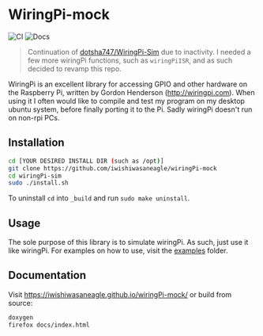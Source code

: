 # WiringPi-mock 

![CI](https://github.com/iwishiwasaneagle/wiringPi-mock/workflows/CI/badge.svg) 
![Docs](https://github.com/iwishiwasaneagle/wiringPi-mock/workflows/Docs/badge.svg)

 > Continuation of [dotsha747/WiringPi-Sim](https://github.com/dotsha747/WiringPi-Sim) due to inactivity. I needed a few more wiringPi functions, such as `wiringPiISR`, and as such decided to revamp this repo.

WiringPi is an excellent library for accessing GPIO and other hardware on the
Raspberry Pi, written by Gordon Henderson (http://wiringpi.com). When using it
I often would like to compile and test my program on my desktop ubuntu system, 
before finally porting it to the Pi. Sadly wiringPi doesn't run on non-rpi PCs. 

## Installation

```bash
cd [YOUR DESIRED INSTALL DIR (such as /opt)]
git clone https://github.com/iwishiwasaneagle/wiringPi-mock
cd wiringPi-sim
sudo ./install.sh
```

To uninstall `cd` into `_build` and run `sudo make uninstall`.

## Usage

The sole purpose of this library is to simulate wiringPi. As such, just use it like wiringPi. For examples on how to use, visit the [examples](./examples) folder.

## Documentation

Visit https://iwishiwasaneagle.github.io/wiringPi-mock/ or build from source:
```bash
doxygen
firefox docs/index.html
``` 

